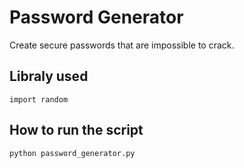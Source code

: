 # Password Generator

Create secure passwords that are impossible to crack.

## Libraly used

`import random`

## How to run the script

```
python password_generator.py

```
